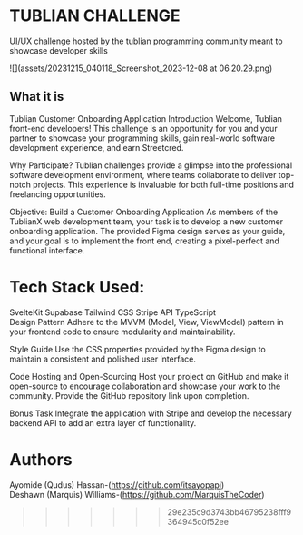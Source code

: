 # TUBLIAN CHALLENGE

UI/UX challenge hosted by the tublian programming community meant to showcase developer skills


![](assets/20231215_040118_Screenshot_2023-12-08 at 06.20.29.png)

## What it is

Tublian Customer Onboarding Application
Introduction
Welcome, Tublian front-end developers! This challenge is an opportunity for you and your partner to showcase your programming skills, gain real-world software development experience, and earn Streetcred.

Why Participate?
Tublian challenges provide a glimpse into the professional software development environment, where teams collaborate to deliver top-notch projects. This experience is invaluable for both full-time positions and freelancing opportunities.

Objective: Build a Customer Onboarding Application
As members of the TublianX web development team, your task is to develop a new customer onboarding application. The provided Figma design serves as your guide, and your goal is to implement the front end, creating a pixel-perfect and functional interface.

# Tech Stack Used:

SvelteKit
Supabase
Tailwind CSS
Stripe API
TypeScript
<br>
Design Pattern
Adhere to the MVVM (Model, View, ViewModel) pattern in your frontend code to ensure modularity and maintainability.

Style Guide
Use the CSS properties provided by the Figma design to maintain a consistent and polished user interface.

Code Hosting and Open-Sourcing
Host your project on GitHub and make it open-source to encourage collaboration and showcase your work to the community. Provide the GitHub repository link upon completion.

Bonus Task
Integrate the application with Stripe and develop the necessary backend API to add an extra layer of functionality.

# Authors

Ayomide (Qudus) Hassan-(https://github.com/itsayopapi)
<br>
Deshawn (Marquis) Williams-(https://github.com/MarquisTheCoder)

>>>>>>> 29e235c9d3743bb46795238fff9364945c0f52ee
>>>>>>>
>>>>>>
>>>>>
>>>>
>>>
>>
